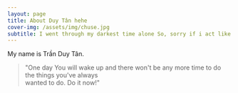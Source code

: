 ```yaml
---
layout: page
title: About Duy Tân hehe
cover-img: /assets/img/chuse.jpg
subtitle: I went through my darkest time alone So, sorry if i act like don't need anybody
---
```

My name is Trần Duy Tân. 
>"One day You will wake up and there won't be
 any more time to do the things you've always  
           wanted to do. Do it now!"